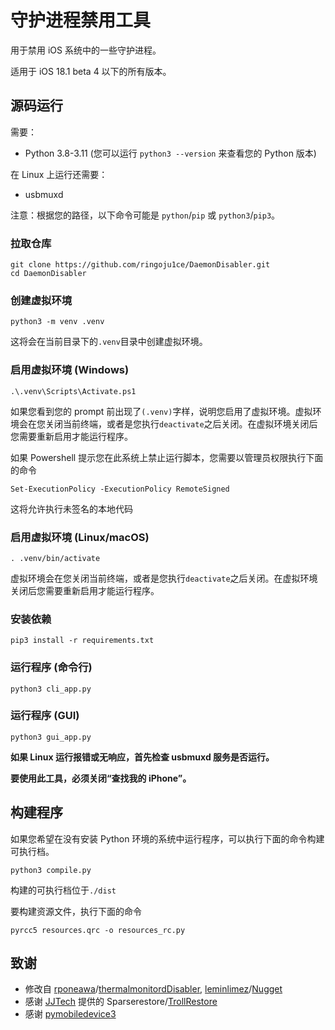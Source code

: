 # 守护进程禁用工具
用于禁用 iOS 系统中的一些守护进程。

适用于 iOS 18.1 beta 4 以下的所有版本。

<!--img src="/images/overview_cn.png" style="height:300px;"-->

## 源码运行

需要：
- Python 3.8-3.11 (您可以运行 `python3 --version` 来查看您的 Python 版本)

在 Linux 上运行还需要：
- usbmuxd


注意：根据您的路径，以下命令可能是 `python`/`pip` 或 `python3`/`pip3`。

### 拉取仓库
```
git clone https://github.com/ringoju1ce/DaemonDisabler.git
cd DaemonDisabler
```

### 创建虚拟环境
```
python3 -m venv .venv
```

这将会在当前目录下的`.venv`目录中创建虚拟环境。

### 启用虚拟环境 (Windows)
```
.\.venv\Scripts\Activate.ps1
```

如果您看到您的 prompt 前出现了`(.venv)`字样，说明您启用了虚拟环境。虚拟环境会在您关闭当前终端，或者是您执行`deactivate`之后关闭。在虚拟环境关闭后您需要重新启用才能运行程序。

如果 Powershell 提示您在此系统上禁止运行脚本，您需要以管理员权限执行下面的命令
```
Set-ExecutionPolicy -ExecutionPolicy RemoteSigned
```

这将允许执行未签名的本地代码

### 启用虚拟环境 (Linux/macOS)
```
. .venv/bin/activate
```

虚拟环境会在您关闭当前终端，或者是您执行`deactivate`之后关闭。在虚拟环境关闭后您需要重新启用才能运行程序。

### 安装依赖
```
pip3 install -r requirements.txt
```

### 运行程序 (命令行)
```
python3 cli_app.py
```

### 运行程序 (GUI)
```
python3 gui_app.py
```

**如果 Linux 运行报错或无响应，首先检查 usbmuxd 服务是否运行。**

**要使用此工具，必须关闭“查找我的 iPhone”。**

## 构建程序

如果您希望在没有安装 Python 环境的系统中运行程序，可以执行下面的命令构建可执行档。

```
python3 compile.py
```

构建的可执行档位于`./dist`

要构建资源文件，执行下面的命令
```
pyrcc5 resources.qrc -o resources_rc.py
```



## 致谢
- 修改自 [rponeawa](https://github.com/rponeawa)/[thermalmonitordDisabler](https://github.com/rponeawa/thermalmonitordDisabler), [leminlimez](https://github.com/leminlimez)/[Nugget](https://github.com/leminlimez/Nugget)
- 感谢 [JJTech](https://github.com/JJTech0130) 提供的 Sparserestore/[TrollRestore](https://github.com/JJTech0130/TrollRestore)
- 感谢 [pymobiledevice3](https://github.com/doronz88/pymobiledevice3)
